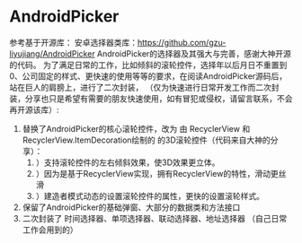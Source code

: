 # AndroidPicker

参考基于开源库： 安卓选择器类库：https://github.com/gzu-liyujiang/AndroidPicker
AndroidPicker的选择器及其强大与完善，感谢大神开源的代码。
为了满足日常的工作，比如倾斜的滚轮控件，选择年以后月日不重置到0、公司固定的样式、更快速的使用等等的要求，在阅读AndroidPicker源码后，站在巨人的肩膀上，进行了二次封装，
（仅为快速进行日常开发工作而二次封装，分享也只是希望有需要的朋友快速使用，如有冒犯或侵权，请留言联系，不会再开源该库）:

1. 替换了AndroidPicker的核心滚轮控件，改为 由 RecyclerView 和 RecyclerView.ItemDecoration绘制的 的3D滚轮控件（代码来自大神的分享）：
    1. ）支持滚轮控件的左右倾斜效果，使3D效果更立体。
    2. ）因为是基于RecyclerView实现，拥有RecyclerView的特性，滑动更丝滑
    3. ）建造者模式动态的设置滚轮控件的属性，更快的设置滚轮样式。
2. 保留了AndroidPicker的基础弹窗、大部分的数据类和方法接口
3. 二次封装了 时间选择器、单项选择器、联动选择器、地址选择器 （自己日常工作会用到的）







